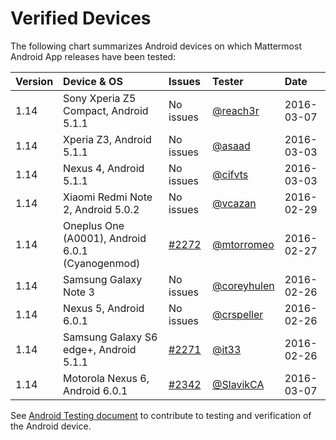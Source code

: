 # Verified Devices

The following chart summarizes Android devices on which Mattermost Android App releases have been tested:

| Version | Device & OS | Issues | Tester | Date |
|:--- |:--- |:--- |:--- |:--- |
| 1.14 | Sony Xperia Z5 Compact, Android 5.1.1 | No issues  | [@reach3r](https://github.com/reach3r) | 2016-03-07 | 
| 1.14 | Xperia Z3, Android 5.1.1   | No issues  | [@asaad](https://github.com/asaadmahmoodspin) | 2016-03-03 |
| 1.14 | Nexus 4, Android 5.1.1 | No issues | [@cifvts](https://github.com/cifvts) | 2016-03-03 |
| 1.14 | Xiaomi Redmi Note 2, Android 5.0.2 | No issues | [@vcazan](https://github.com/vcazan)  | 2016-02-29 |
| 1.14 | Oneplus One (A0001), Android 6.0.1 (Cyanogenmod) | [#2272](https://github.com/mattermost/platform/issues/2272) | [@mtorromeo](https://github.com/mtorromeo) | 2016-02-27 |
| 1.14 | Samsung Galaxy Note 3   | No issues  | [@coreyhulen](https://github.com/coreyhulen) | 2016-02-26 |
| 1.14 | Nexus 5, Android 6.0.1    | No issues  | [@crspeller](https://github.com/crspeller) | 2016-02-26 |
| 1.14 | Samsung Galaxy S6 edge+, Android 5.1.1 | [#2271](https://github.com/mattermost/platform/issues/2271) | [@it33](https://github.com/it33) | 2016-02-26 |
| 1.14 | Motorola Nexus 6, Android 6.0.1 | [#2342](https://github.com/mattermost/platform/issues/2342) | [@SlavikCA](https://github.com/SlavikCA) | 2016-03-07 |



See [Android Testing document](TESTING.md) to contribute to testing and verification of the Android device.
